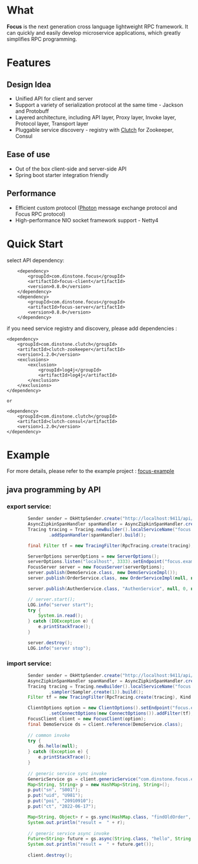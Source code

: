 # What
**Focus** is the next generation cross language lightweight RPC framework. It can quickly and easily develop microservice applications, which greatly simplifies RPC programming.

# Features
## Design Idea
* Unified API for client and server
* Support a variety of serialization protocol at the same time - Jackson and Protobuff
* Layered architecture, including API layer, Proxy layer, Invoke layer, Protocol layer, Transport layer
* Pluggable service discovery - registry with [Clutch](https://github.com/dinstone/clutch) for Zookeeper, Consul

## Ease of use
* Out of the box client-side and server-side API
* Spring boot starter integration friendly

## Performance
* Efficient custom protocol ([Photon](https://github.com/dinstone/photon) message exchange protocol and Focus RPC protocol)
* High-performance NIO socket framework support - Netty4

# Quick Start
select API dependency:

		<dependency>
			<groupId>com.dinstone.focus</groupId>
			<artifactId>focus-client</artifactId>
			<version>0.8.0</version>
		</dependency>
		<dependency>
			<groupId>com.dinstone.focus</groupId>
			<artifactId>focus-server</artifactId>
			<version>0.8.0</version>
		</dependency>


if you need service registry and discovery, please add dependencies :

	<dependency>
		<groupId>com.dinstone.clutch</groupId>
		<artifactId>clutch-zookeeper</artifactId>
		<version>1.2.0</version>
		<exclusions>
			<exclusion>
				<groupId>log4j</groupId>
				<artifactId>log4j</artifactId>
			</exclusion>
		</exclusions>
	</dependency>
	
	or
	
	<dependency>
		<groupId>com.dinstone.clutch</groupId>
		<artifactId>clutch-consul</artifactId>
		<version>1.2.0</version>
	</dependency>
	
# Example
For more details, please refer to the example project : [focus-example](https://github.com/dinstone/focus/tree/master/focus-example)

## java programming by API
### export service:
```java
        Sender sender = OkHttpSender.create("http://localhost:9411/api/v2/spans");
        AsyncZipkinSpanHandler spanHandler = AsyncZipkinSpanHandler.create(sender);
        Tracing tracing = Tracing.newBuilder().localServiceName("focus.server").sampler(Sampler.create(1))
                .addSpanHandler(spanHandler).build();

        final Filter tf = new TracingFilter(RpcTracing.create(tracing), Kind.SERVER);

        ServerOptions serverOptions = new ServerOptions();
        serverOptions.listen("localhost", 3333).setEndpoint("focus.example.server").addFilter(tf);
        FocusServer server = new FocusServer(serverOptions);
        server.publish(DemoService.class, new DemoServiceImpl());
        server.publish(OrderService.class, new OrderServiceImpl(null, null));

        server.publish(AuthenService.class, "AuthenService", null, 0, new AuthenService());

        // server.start();
        LOG.info("server start");
        try {
            System.in.read();
        } catch (IOException e) {
            e.printStackTrace();
        }

        server.destroy();
        LOG.info("server stop");
```

### import service:
```java
        Sender sender = OkHttpSender.create("http://localhost:9411/api/v2/spans");
        AsyncZipkinSpanHandler spanHandler = AsyncZipkinSpanHandler.create(sender);
        Tracing tracing = Tracing.newBuilder().localServiceName("focus.client").addSpanHandler(spanHandler)
                .sampler(Sampler.create(1)).build();
        Filter tf = new TracingFilter(RpcTracing.create(tracing), Kind.CLIENT);

        ClientOptions option = new ClientOptions().setEndpoint("focus.example.client").connect("localhost", 3333)
                .setConnectOptions(new ConnectOptions()).addFilter(tf);
        FocusClient client = new FocusClient(option);
        final DemoService ds = client.reference(DemoService.class);
        
        // common invoke
        try {
        	ds.hello(null);
        } catch (Exception e) {
        	e.printStackTrace();
        }
        
        // generic service sync invoke
        GenericService gs = client.genericService("com.dinstone.focus.example.OrderService", "", 30000);
        Map<String, String> p = new HashMap<String, String>();
        p.put("sn", "S001");
        p.put("uid", "U981");
        p.put("poi", "20910910");
        p.put("ct", "2022-06-17");

        Map<String, Object> r = gs.sync(HashMap.class, "findOldOrder", Map.class, p);
        System.out.println("result =  " + r);
        
        // generic service async invoke
        Future<String> future = gs.async(String.class, "hello", String.class, "dinstone");
        System.out.println("result =  " + future.get());
        
        client.destroy();
```
